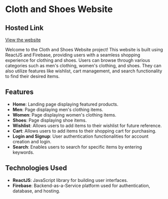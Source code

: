 # Cloth and Shoes Website

## Hosted Link
[View the website](https://bewakoof-clone-pearl.vercel.app)

Welcome to the Cloth and Shoes Website project! This website is built using ReactJS and Firebase, providing users with a seamless shopping experience for clothing and shoes. Users can browse through various categories such as men's clothing, women's clothing, and shoes. They can also utilize features like wishlist, cart management, and search functionality to find their desired items.

## Features

- **Home**: Landing page displaying featured products.
- **Men**: Page displaying men's clothing items.
- **Women**: Page displaying women's clothing items.
- **Shoes**: Page displaying shoe items.
- **Wishlist**: Allows users to add items to their wishlist for future reference.
- **Cart**: Allows users to add items to their shopping cart for purchasing.
- **Login and Signup**: User authentication functionalities for account creation and login.
- **Search**: Enables users to search for specific items by entering keywords.

## Technologies Used

- **ReactJS**: JavaScript library for building user interfaces.
- **Firebase**: Backend-as-a-Service platform used for authentication, database, and hosting.


